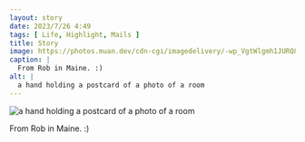 ```yaml
---
layout: story
date: 2023/7/26 4:49
tags: [ Life, Highlight, Mails ]
title: Story
image: https://photos.muan.dev/cdn-cgi/imagedelivery/-wp_VgtWlgmh1JURQ8t1mg/3bc93985-047d-4916-4fb7-bd455f943a00/public
caption: |
  From Rob in Maine. :)
alt: |
  a hand holding a postcard of a photo of a room
---
```


![a hand holding a postcard of a photo of a room](https://photos.muan.dev/cdn-cgi/imagedelivery/-wp_VgtWlgmh1JURQ8t1mg/3bc93985-047d-4916-4fb7-bd455f943a00/public)

From Rob in Maine. :)

